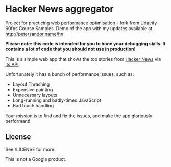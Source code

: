 # Hacker News aggregator
Project for practicing web performance optimisation - fork from Udacity 60fps Course Samples.
Demo of the app with my updates available at http://petersandor.name/hn

**Please note: this code is intended for you to hone your debugging skills. It contains a lot of code that you should not use in production!**

This is a simple web app that shows the top stories from [Hacker News](https://news.ycombinator.com/news) via [its API](http://blog.ycombinator.com/hacker-news-api).

Unfortunately it has a bunch of performance issues, such as:

* Layout Thrashing
* Expensive painting
* Unnecessary layouts
* Long-running and badly-timed JavaScript
* Bad touch handling

Your mission is to find and fix the issues, and make the app gloriously performant!

## License

See /LICENSE for more.

This is not a Google product.
